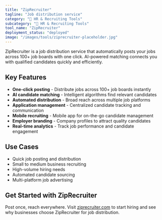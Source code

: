 ```yaml
---
title: "ZipRecruiter"
tagline: "Job distribution service"
category: "👥 HR & Recruiting Tools"
subcategory: "👥 HR & Recruiting Tools"
tool_name: "ZipRecruiter"
deployment_status: "deployed"
image: "/images/tools/ziprecruiter-placeholder.jpg"
---
```

ZipRecruiter is a job distribution service that automatically posts your jobs across 100+ job boards with one click. AI-powered matching connects you with qualified candidates quickly and efficiently.

## Key Features

- **One-click posting** - Distribute jobs across 100+ job boards instantly
- **AI candidate matching** - Intelligent algorithms find relevant candidates
- **Automated distribution** - Broad reach across multiple job platforms
- **Application management** - Centralized candidate tracking and communication
- **Mobile recruiting** - Mobile app for on-the-go candidate management
- **Employer branding** - Company profiles to attract quality candidates
- **Real-time analytics** - Track job performance and candidate engagement

## Use Cases

- Quick job posting and distribution
- Small to medium business recruiting
- High-volume hiring needs
- Automated candidate sourcing
- Multi-platform job advertising

## Get Started with ZipRecruiter

Post once, reach everywhere. Visit [ziprecruiter.com](https://www.ziprecruiter.com) to start hiring and see why businesses choose ZipRecruiter for job distribution.
